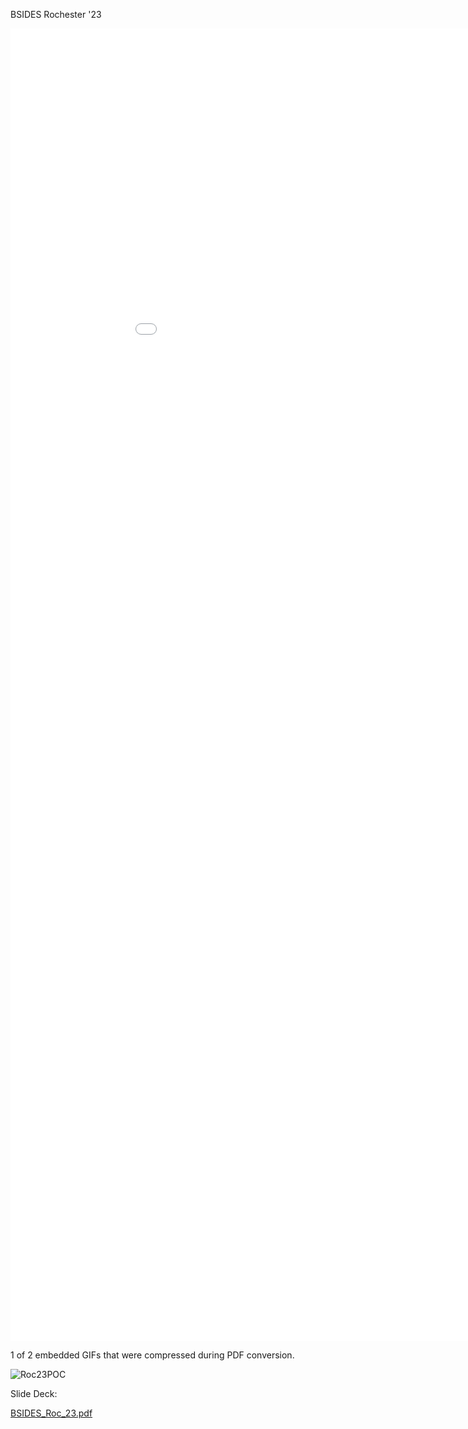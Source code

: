 BSIDES Rochester '23

<embed src="github.com/actuator/bsides/files/11007654/BSIDES_Roc_23.pdf" width="1000px" height="2100px" />


1 of 2 embedded GIFs that were compressed during PDF conversion.

![Roc23POC](https://user-images.githubusercontent.com/78701239/226088613-12a7a158-f22f-4367-af50-bba04adadae7.gif)

Slide Deck:

[BSIDES_Roc_23.pdf](https://github.com/actuator/bsides/files/11007654/BSIDES_Roc_23.pdf)
